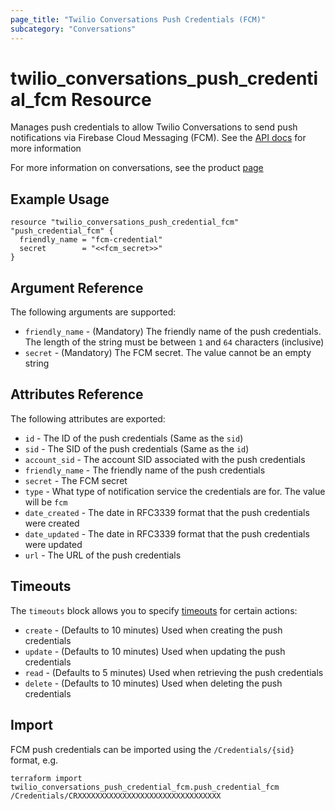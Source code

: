 ```yaml
---
page_title: "Twilio Conversations Push Credentials (FCM)"
subcategory: "Conversations"
---
```


# twilio_conversations_push_credential_fcm Resource

Manages push credentials to allow Twilio Conversations to send push notifications via Firebase Cloud Messaging (FCM). See the [API docs](https://www.twilio.com/docs/conversations/api/credential-resource) for more information

For more information on conversations, see the product [page](https://www.twilio.com/conversations)

## Example Usage

```hcl
resource "twilio_conversations_push_credential_fcm" "push_credential_fcm" {
  friendly_name = "fcm-credential"
  secret        = "<<fcm_secret>>"
}
```

## Argument Reference

The following arguments are supported:

- `friendly_name` - (Mandatory) The friendly name of the push credentials. The length of the string must be between `1` and `64` characters (inclusive)
- `secret` - (Mandatory) The FCM secret. The value cannot be an empty string

## Attributes Reference

The following attributes are exported:

- `id` - The ID of the push credentials (Same as the `sid`)
- `sid` - The SID of the push credentials (Same as the `id`)
- `account_sid` - The account SID associated with the push credentials
- `friendly_name` - The friendly name of the push credentials
- `secret` - The FCM secret
- `type` - What type of notification service the credentials are for. The value will be `fcm`
- `date_created` - The date in RFC3339 format that the push credentials were created
- `date_updated` - The date in RFC3339 format that the push credentials were updated
- `url` - The URL of the push credentials

## Timeouts

The `timeouts` block allows you to specify [timeouts](https://www.terraform.io/docs/configuration/resources.html#timeouts) for certain actions:

- `create` - (Defaults to 10 minutes) Used when creating the push credentials
- `update` - (Defaults to 10 minutes) Used when updating the push credentials
- `read` - (Defaults to 5 minutes) Used when retrieving the push credentials
- `delete` - (Defaults to 10 minutes) Used when deleting the push credentials

## Import

FCM push credentials can be imported using the `/Credentials/{sid}` format, e.g.

```shell
terraform import twilio_conversations_push_credential_fcm.push_credential_fcm /Credentials/CRXXXXXXXXXXXXXXXXXXXXXXXXXXXXXXXX
```
